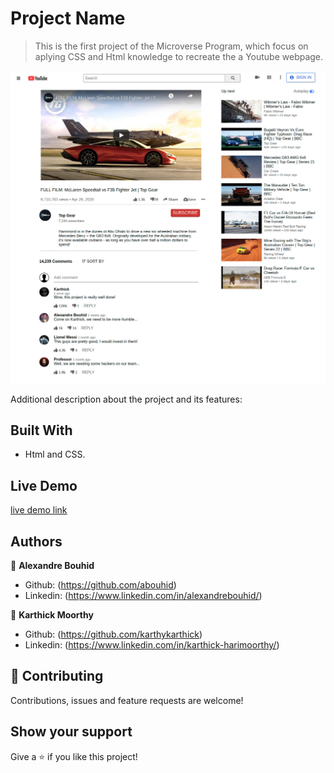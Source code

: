 # Project Name

> This is the first project of the Microverse Program, which focus on aplying CSS and Html knowledge to recreate the a Youtube webpage.

![screenshot](./images/youtube.png)

Additional description about the project and its features:

## Built With

- Html and CSS.

## Live Demo

[live demo link](https://abouhid.github.io/youtube_project/)


## Authors

👤 **Alexandre Bouhid**

- Github: (https://github.com/abouhid)
- Linkedin: (https://www.linkedin.com/in/alexandrebouhid/)

👤 **Karthick Moorthy**

- Github: (https://github.com/karthykarthick)
- Linkedin: (https://www.linkedin.com/in/karthick-harimoorthy/)

## 🤝 Contributing

Contributions, issues and feature requests are welcome!


## Show your support

Give a ⭐️ if you like this project!
